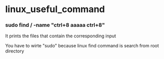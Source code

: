 # linux_useful_command


### sudo find / -name "ctrl+8 aaaaa ctrl+8"

It prints the files that contain the corresponding input

You have to wirte "sudo" because linux find command is search from root directory
